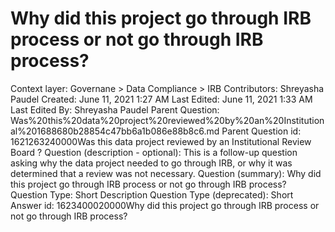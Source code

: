 # Why did this project go through IRB process or not go through IRB process?

Context layer: Governane > Data Compliance > IRB
Contributors: Shreyasha Paudel
Created: June 11, 2021 1:27 AM
Last Edited: June 11, 2021 1:33 AM
Last Edited By: Shreyasha Paudel
Parent Question: Was%20this%20data%20project%20reviewed%20by%20an%20Institutional%201688680b28854c47bb6a1b086e88b8c6.md
Parent Question id: 1621263240000Was this data project reviewed by an Institutional Review Board ?
Question (description - optional): This is a follow-up question asking why the data project needed to go through IRB, or why it was determined that a review was not necessary. 
Question (summary): Why did this project go through IRB process or not go through IRB process? 
Question Type: Short Description
Question Type (deprecated): Short Answer
id: 1623400020000Why did this project go through IRB process or not go through IRB process?